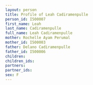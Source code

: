 ```yaml
---
layout: person
title: Profile of Leah Cadiramenpulle
person_id: I500007
first_name: Leah
last_name: Cadiramenpulle
full_name: Leah Cadiramenpulle
mother: Rochelle Ayam Perumal
mother_id: I500003
father: Delano Cadiramenpulle
father_id: I500006
children:
children_ids:
partners:
partner_ids:
sex: F
---
```


